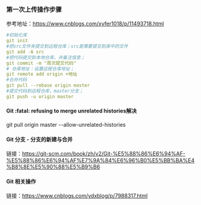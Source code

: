 ### 第一次上传操作步骤

参考地址：https://www.cnblogs.com/xyfer1018/p/11493718.html

```yml
#初始化库
git init
#把src文件夹提交到远程仓库；src是需要提交到库中的文件
git add -A src
#把代码提交到本地仓库，并备注信息；
git commit -m "首次提交代码"
# 仓库地址：设置远程仓库地址；
git remote add origin +地址
#合并代码
git pull --rebase origin master
#提交代码到远程仓库，master分支；
git push -u origin master
```

#### Git :fatal: refusing to merge unrelated histories解决

git pull origin master --allow-unrelated-histories

#### Git 分支 - 分支的新建与合并

链接：https://git-scm.com/book/zh/v2/Git-%E5%88%86%E6%94%AF-%E5%88%86%E6%94%AF%E7%9A%84%E6%96%B0%E5%BB%BA%E4%B8%8E%E5%90%88%E5%B9%B6



#### Git 相关操作

链接：https://www.cnblogs.com/ydxblog/p/7988317.html